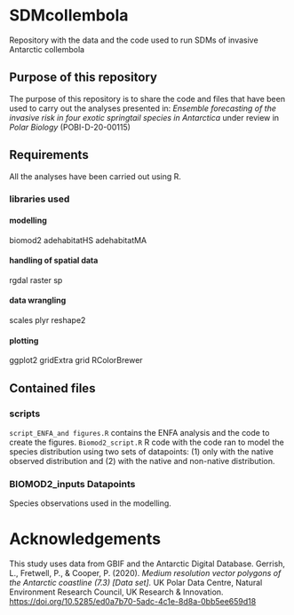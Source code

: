 # SDMcollembola
Repository with the data and the code used to run SDMs of invasive Antarctic collembola
## Purpose of this repository
The purpose of this repository is to share the code and files that have been used to carry out the analyses presented in: _Ensemble forecasting of the invasive risk in four exotic springtail species in Antarctica_ under review in _Polar Biology_ (POBI-D-20-00115)
## Requirements
All the analyses have been carried out using R.
### libraries used

#### modelling
biomod2
adehabitatHS
adehabitatMA

#### handling of spatial data
rgdal
raster
sp

#### data wrangling
scales
plyr
reshape2

#### plotting
ggplot2
gridExtra
grid
RColorBrewer
## Contained files
### scripts
`script_ENFA_and figures.R` contains the ENFA analysis and the code to create the figures.
`Biomod2_script.R` R code with the code ran to model the species distribution using two sets of datapoints: (1) only with the native observed distribution and (2) with the native and non-native distribution.
### BIOMOD2_inputs Datapoints
Species observations used in the modelling. 

# Acknowledgements
This study uses data from GBIF and the Antarctic Digital Database.
Gerrish, L., Fretwell, P., & Cooper, P. (2020). _Medium resolution vector polygons of the Antarctic coastline (7.3) [Data set]._ UK Polar Data Centre, Natural Environment Research Council, UK Research & Innovation. https://doi.org/10.5285/ed0a7b70-5adc-4c1e-8d8a-0bb5ee659d18